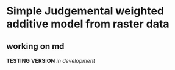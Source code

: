 # Simple Judgemental weighted additive model from raster data

## working on md
**TESTING VERSION**
*in development*